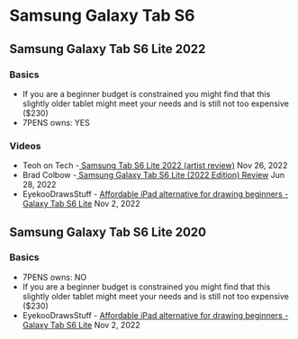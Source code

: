 # Samsung Galaxy Tab S6

## Samsung Galaxy Tab S6 Lite 2022

### Basics

* If you are a beginner budget is constrained you might find that this slightly older tablet might meet your needs and is still not too expensive ($230)
* 7PENS owns: YES

### Videos

* Teoh on Tech -[ Samsung Tab S6 Lite 2022 (artist review)](https://youtu.be/mbdu6ID93xA) Nov 26, 2022
* Brad Colbow -[ Samsung Galaxy Tab S6 Lite (2022 Edition) Review](https://youtu.be/YTzQRP5G1aw) Jun 28, 2022
* EyekooDrawsStuff - [Affordable iPad alternative for drawing beginners - Galaxy Tab S6 Lite](https://www.youtube.com/watch?v=l6WwSRp63Zs)    Nov 2, 2022

## Samsung Galaxy Tab S6 Lite 2020

### Basics

* 7PENS owns: NO
* If you are a beginner budget is constrained you might find that this slightly older tablet might meet your needs and is still not too expensive ($230)
* EyekooDrawsStuff - [Affordable iPad alternative for drawing beginners - Galaxy Tab S6 Lite](https://www.youtube.com/watch?v=l6WwSRp63Zs)    Nov 2, 2022
